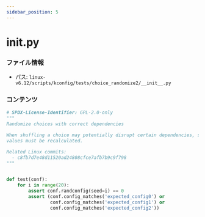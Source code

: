 ```yaml
---
sidebar_position: 5
---
```

# __init__.py

### ファイル情報

- パス: `linux-v6.12/scripts/kconfig/tests/choice_randomize2/__init__.py`

### コンテンツ

```py
# SPDX-License-Identifier: GPL-2.0-only
"""
Randomize choices with correct dependencies

When shuffling a choice may potentially disrupt certain dependencies, symbol
values must be recalculated.

Related Linux commits:
  - c8fb7d7e48d11520ad24808cfce7afb7b9c9f798
"""


def test(conf):
    for i in range(20):
        assert conf.randconfig(seed=i) == 0
        assert (conf.config_matches('expected_config0') or
                conf.config_matches('expected_config1') or
                conf.config_matches('expected_config2'))

```
